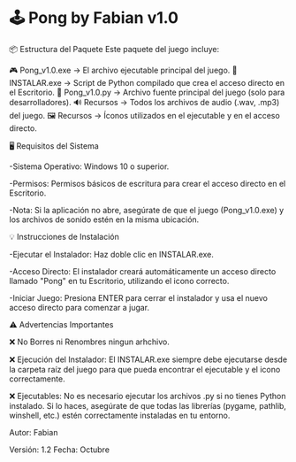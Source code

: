 🕹️ Pong by Fabian v1.0
======================

📦 Estructura del Paquete
Este paquete del juego incluye:

🎮 Pong_v1.0.exe	 → El archivo ejecutable principal del juego.
💾 INSTALAR.exe → Script de Python compilado que crea el acceso directo en el Escritorio.
📄 Pong_v1.0.py → Archivo fuente principal del juego (solo para desarrolladores).
🔊 Recursos → Todos los archivos de audio (.wav, .mp3) del juego.
🖼️ Recursos → Íconos utilizados en el ejecutable y en el acceso directo.

🖥️ Requisitos del Sistema

-Sistema Operativo: Windows 10 o superior.

-Permisos: Permisos básicos de escritura para crear el acceso directo en el Escritorio.

-Nota: Si la aplicación no abre, asegúrate de que el juego (Pong_v1.0.exe) y los archivos de sonido estén en la misma ubicación.

💡 Instrucciones de Instalación

-Ejecutar el Instalador: Haz doble clic en INSTALAR.exe.

-Acceso Directo: El instalador creará automáticamente un acceso directo llamado "Pong" en tu Escritorio, utilizando el icono correcto.

-Iniciar Juego: Presiona ENTER para cerrar el instalador y usa el nuevo acceso directo para comenzar a jugar.

⚠️ Advertencias Importantes

❌ No Borres ni Renombres ningun arhchivo.

❌ Ejecución del Instalador: El INSTALAR.exe siempre debe ejecutarse desde la carpeta raíz del juego para que pueda encontrar el ejecutable y el icono correctamente.

❌ Ejecutables: No es necesario ejecutar los archivos .py si no tienes Python instalado. Si lo haces, asegúrate de que todas las librerías (pygame, pathlib, winshell, etc.) estén correctamente instaladas en tu entorno.

Autor: Fabian

Versión: 1.2
Fecha: Octubre
